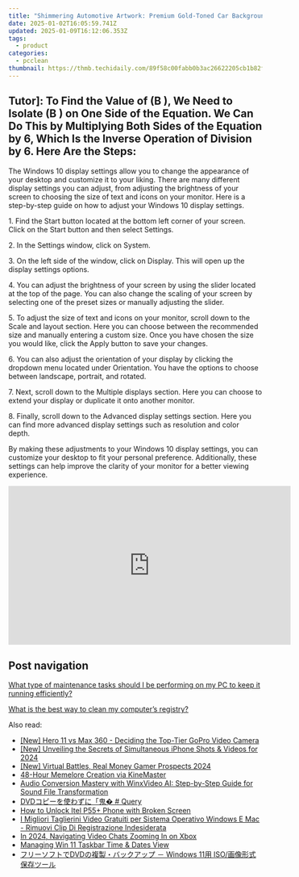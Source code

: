 ```yaml
---
title: "Shimmering Automotive Artwork: Premium Gold-Toned Car Background Visuals by YL Software"
date: 2025-01-02T16:05:59.741Z
updated: 2025-01-09T16:12:06.353Z
tags:
  - product
categories:
  - pcclean
thumbnail: https://thmb.techidaily.com/89f58c00fabb0b3ac26622205cb1b82f67ddb2d733ca5558e5f2d4e68026f7eb.jpg
---
```


## Tutor]: To Find the Value of \(B \), We Need to Isolate \(B \) on One Side of the Equation. We Can Do This by Multiplying Both Sides of the Equation by 6, Which Is the Inverse Operation of Division by 6. Here Are the Steps:

The Windows 10 display settings allow you to change the appearance of your desktop and customize it to your liking. There are many different display settings you can adjust, from adjusting the brightness of your screen to choosing the size of text and icons on your monitor. Here is a step-by-step guide on how to adjust your Windows 10 display settings. 

1\. Find the Start button located at the bottom left corner of your screen. Click on the Start button and then select Settings.

2\. In the Settings window, click on System.

3\. On the left side of the window, click on Display. This will open up the display settings options. 

4\. You can adjust the brightness of your screen by using the slider located at the top of the page. You can also change the scaling of your screen by selecting one of the preset sizes or manually adjusting the slider.

5\. To adjust the size of text and icons on your monitor, scroll down to the Scale and layout section. Here you can choose between the recommended size and manually entering a custom size. Once you have chosen the size you would like, click the Apply button to save your changes.

6\. You can also adjust the orientation of your display by clicking the dropdown menu located under Orientation. You have the options to choose between landscape, portrait, and rotated.

7\. Next, scroll down to the Multiple displays section. Here you can choose to extend your display or duplicate it onto another monitor.

8\. Finally, scroll down to the Advanced display settings section. Here you can find more advanced display settings such as resolution and color depth. 

By making these adjustments to your Windows 10 display settings, you can customize your desktop to fit your personal preference. Additionally, these settings can help improve the clarity of your monitor for a better viewing experience.

<!-- affiliate ads begin -->
<iframe width="560" height="315" src="https://www.youtube.com/embed/RAnyQ0uj9Yg?si=Es4_ulcdM_-LuDcq" title="YouTube video player" frameborder="0" allow="accelerometer; autoplay; clipboard-write; encrypted-media; gyroscope; picture-in-picture; web-share" referrerpolicy="strict-origin-when-cross-origin" allowfullscreen></iframe>
<!-- affiliate ads end -->

## Post navigation

[What type of maintenance tasks should I be performing on my PC to keep it running efficiently?](https://tools.techidaily.com/pcclean/products/)

[What is the best way to clean my computer’s registry?](https://tools.techidaily.com/pcclean/products/)

<ins class="adsbygoogle"
     style="display:block"
     data-ad-format="autorelaxed"
     data-ad-client="ca-pub-7571918770474297"
     data-ad-slot="1223367746"></ins>

<ins class="adsbygoogle"
     style="display:block"
     data-ad-client="ca-pub-7571918770474297"
     data-ad-slot="8358498916"
     data-ad-format="auto"
     data-full-width-responsive="true"></ins>

<span class="atpl-alsoreadstyle">Also read:</span>
<div><ul>
<li><a href="https://article-files.techidaily.com/new-hero-11-vs-max-360-deciding-the-top-tier-gopro-video-camera/"><u>[New] Hero 11 vs Max 360 - Deciding the Top-Tier GoPro Video Camera</u></a></li>
<li><a href="https://fox-boxes.techidaily.com/new-unveiling-the-secrets-of-simultaneous-iphone-shots-and-videos-for-2024/"><u>[New] Unveiling the Secrets of Simultaneous iPhone Shots & Videos for 2024</u></a></li>
<li><a href="https://facebook-video-footage.techidaily.com/new-virtual-battles-real-money-gamer-prospects-2024/"><u>[New] Virtual Battles, Real Money Gamer Prospects 2024</u></a></li>
<li><a href="https://extra-resources.techidaily.com/48-hour-memelore-creation-via-kinemaster/"><u>48-Hour Memelore Creation via KineMaster</u></a></li>
<li><a href="https://discover-awesome.techidaily.com/audio-conversion-mastery-with-winxvideo-ai-step-by-step-guide-for-sound-file-transformation/"><u>Audio Conversion Mastery with WinxVideo AI: Step-by-Step Guide for Sound File Transformation</u></a></li>
<li><a href="https://discover-awesome.techidaily.com/dvd-query/"><u>DVDコピーを使わずに「鬼� # Query</u></a></li>
<li><a href="https://unlock-android.techidaily.com/how-to-unlock-itel-p55plus-phone-with-broken-screen-by-drfone-android/"><u>How to Unlock Itel P55+ Phone with Broken Screen</u></a></li>
<li><a href="https://discover-awesome.techidaily.com/i-migliori-taglierini-video-gratuiti-per-sistema-operativo-windows-e-mac-rimuovi-clip-di-registrazione-indesiderata/"><u>I Migliori Taglierini Video Gratuiti per Sistema Operativo Windows E Mac - Rimuovi Clip Di Registrazione Indesiderata</u></a></li>
<li><a href="https://extra-skills.techidaily.com/in-2024-navigating-video-chats-zooming-in-on-xbox/"><u>In 2024, Navigating Video Chats Zooming In on Xbox</u></a></li>
<li><a href="https://win11.techidaily.com/managing-win-11-taskbar-time-and-dates-view/"><u>Managing Win 11 Taskbar Time & Dates View</u></a></li>
<li><a href="https://discover-awesome.techidaily.com/dvd-windows-11-iso/"><u>フリーソフトでDVDの複製・バックアップ － Windows 11用 ISO/画像形式保存ツール</u></a></li>
</ul></div>

